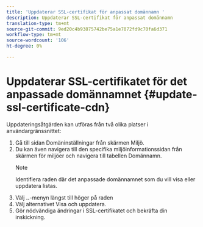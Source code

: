```yaml
---
title: 'Uppdaterar SSL-certifikat för anpassat domännamn '
description: Uppdaterar SSL-certifikat för anpassat domännamn
translation-type: tm+mt
source-git-commit: 9ed20c4b93875742be75a1e7072fd9c70fa6d371
workflow-type: tm+mt
source-wordcount: '106'
ht-degree: 0%

---
```


# Uppdaterar SSL-certifikatet för det anpassade domännamnet {#update-ssl-certificate-cdn}

Uppdateringsåtgärden kan utföras från två olika platser i användargränssnittet:

1. Gå till sidan Domäninställningar från skärmen Miljö.
1. Du kan även navigera till den specifika miljöinformationssidan från skärmen för miljöer och navigera till tabellen Domännamn.
   >[!NOTE]
   >Identifiera raden där det anpassade domännamnet som du vill visa eller uppdatera listas.
1. Välj **..**-menyn längst till höger på raden
1. Välj alternativet Visa och uppdatera.
1. Gör nödvändiga ändringar i SSL-certifikatet och bekräfta din inskickning.
